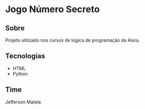 # Jogo Número Secreto

## Sobre

Projeto utilizado nos cursos de lógica de programação da Alura.

## Tecnologias

- HTML
- Python

## Time

Jefferson Matela
